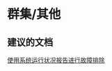 <properties
    pageTitle="群集/其他"
    description="群集/其他"
    service="microsoft.servicefabric"
    resource="clusters"
    authors="aashu"
    displayOrder=""
    selfHelpType="generic"
    supportTopicIds="32449691"
    resourceTags=""
    productPesIds="15842"
    cloudEnvironments="public,BlackForest,Fairfax"
/>


# <a name="clusterother"></a>群集/其他

## <a name="recommended-documents"></a>**建议的文档**
[使用系统运行状况报告进行故障排除](https://azure.microsoft.com/documentation/articles/service-fabric-understand-and-troubleshoot-with-system-health-reports/)



<!--HONumber=Jan17_HO1-->


